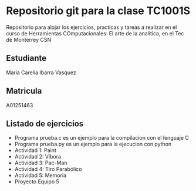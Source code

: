# Repositorio git para la clase TC1001S
Repositorio para alojar los ejercicios, practicas y tareas a realizar en el curso de Herramientas COmputacionales: El arte de la analitica, en el Tec de Monterrey CSN


## Estudiante
Maria Carelia Ibarra Vasquez

## Matricula

A01251463

## Listado de ejercicios

* Programa prueba.c es un ejemplo para la compilacion con el lenguaje C
* Programa prueba.py es un ejemplo para la ejecucion con python
* Actividad 1: Paint
* Actividad 2: Víbora
* Actividad 3: Pac-Man
* Actividad 4: Tiro Parabólico
* Actividad 5: Memoria
* Proyecto Equipo 5
